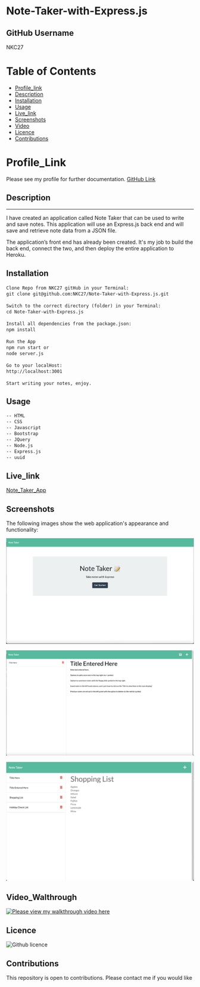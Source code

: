 # Note-Taker-with-Express.js

## GitHub Username

  NKC27

# Table of Contents

- [Profile_link](#Profile_link)
- [Description](#Description)
- [Installation](#Installation)
- [Usage](#Usage)
- [Live_link](#Live_link)
- [Screenshots](#Screenshots)
- [Video](#Video_Walkthrough)
- [Licence](#Licence)
- [Contributions](#Contributions)

# Profile_Link

Please see my profile for further documentation.
[GitHub Link](https://github.com/NKC27)

## Description

--------
I have created an application called Note Taker that can be used to write and save notes. This application will use an Express.js back end and will save and retrieve note data from a JSON file.

The application’s front end has already been created. It's my job to build the back end, connect the two, and then deploy the entire application to Heroku.

## Installation

```
Clone Repo from NKC27 gitHub in your Terminal:
git clone git@github.com:NKC27/Note-Taker-with-Express.js.git

Switch to the correct directory (folder) in your Terminal:
cd Note-Taker-with-Express.js

Install all dependencies from the package.json:
npm install

Run the App
npm run start or 
node server.js

Go to your localHost:
http://localhost:3001

Start writing your notes, enjoy.

```

## Usage

```
-- HTML
-- CSS
-- Javascript
-- Bootstrap
-- JQuery
-- Node.js
-- Express.js
-- uuid

```

## Live_link

[Note_Taker_App](https://note-taker-nkc.herokuapp.com)

## Screenshots

The following images show the web application's appearance and functionality:

![Start Page with DEMO note already saved, this is just to illustrate how it is used.](./Assets/images/start-screen.png)

![When you have entered note text, icons will appear to save the note with the title. You can also view previous notes saved in the left hand column. Add new notes with the + symbol on the right.](./Assets/images/notes-screen.png)

![Image with saved notes and a previous note selected](./Assets/images/saved-notes.png)

## Video_Walthrough

[![Please view my walkthrough video here](https://img.youtube.com/vi/YOUTUBE_VIDEO_ID_HERE/0.jpg)](https://www.youtube.com/watch?v=YOUTUBE_VIDEO_ID_HERE)

## Licence

![Github licence](https://img.shields.io/badge/license-MIT-blue.svg)

## Contributions

This repository is open to contributions. Please contact me if you would like
